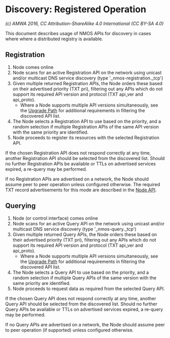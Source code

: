 # Discovery: Registered Operation

_(c) AMWA 2016, CC Attribution-ShareAlike 4.0 International (CC BY-SA 4.0)_

This document describes usage of NMOS APIs for discovery in cases where where a distributed registry is available.

## Registration

1. Node comes online
2. Node scans for an active Registration API on the network using unicast and/or multicast DNS service discovery (type '\_nmos-registration.\_tcp')
3. Given multiple returned Registration APIs, the Node orders these based on their advertised priority (TXT pri), filtering out any APIs which do not support its required API version and protocol (TXT api_ver and api_proto).
   *  Where a Node supports multiple API versions simultaneously, see the [Upgrade Path](6.0.%20Upgrade%20Path.md) for additional requirements in filtering the discovered API list.
4. The Node selects a Registration API to use based on the priority, and a random selection if multiple Registration APIs of the same API version with the same priority are identified.
5. Node proceeds to register its resources with the selected Registration API.

If the chosen Registration API does not respond correctly at any time, another Registration API should be selected from the discovered list. Should no further Registration APIs be available or TTLs on advertised services expired, a re-query may be performed.

If no Registration APIs are advertised on a network, the Node should assume peer to peer operation unless configured otherwise. The required TXT record advertisements for this mode are described in the [Node API](../APIs/NodeAPI.raml).

## Querying

1. Node (or control interface) comes online
2. Node scans for an active Query API on the network using unicast and/or multicast DNS service discovery (type '\_nmos-query.\_tcp')
3. Given multiple returned Query APIs, the Node orders these based on their advertised priority (TXT pri), filtering out any APIs which do not support its required API version and protocol (TXT api_ver and api_proto).
   *  Where a Node supports multiple API versions simultaneously, see the [Upgrade Path](6.0.%20Upgrade%20Path.md) for additional requirements in filtering the discovered API list.
4. The Node selects a Query API to use based on the priority, and a random selection if multiple Query APIs of the same version with the same priority are identified.
5. Node proceeds to request data as required from the selected Query API.

If the chosen Query API does not respond correctly at any time, another Query API should be selected from the discovered list. Should no further Query APIs be available or TTLs on advertised services expired, a re-query may be performed.

If no Query APIs are advertised on a network, the Node should assume peer to peer operation (if supported) unless configured otherwise.
